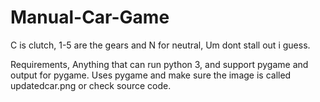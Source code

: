 # Manual-Car-Game
C is clutch, 1-5 are the gears and N for neutral, Um dont stall out i guess. 


Requirements, Anything that can run python 3, and support pygame and output for pygame. Uses pygame and make sure the image is called updatedcar.png or check source code.
